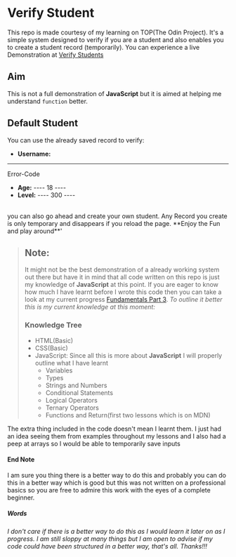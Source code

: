 # Verify Student

This repo is made courtesy of my learning on TOP(The Odin Project). It's a simple system designed to verify if you are a student and also enables you to create a student record (temporarily). You can experience a live Demonstration at [Verify Students](https://littledannie.github.io/Verify-Students/)

## Aim

This is not a full demonstration of **JavaScript** but it is aimed at helping me understand `function` better.

## Default Student

You can use the already saved record to verify:
- **Username:** 
----
Error-Code
- **Age:** ---- 18 ----
- **Level:** ---- 300 ----
<br/>
    you can also go ahead and create your own student. Any Record you create is only temporary and disappears if you reload the page.
**Enjoy the Fun and play around**'

<br />

> ## Note:
> It might not be the best demonstration of a already working system out there but have it in mind that all code written on this repo is just my knowledge of **JavaScript** at this point. If you are eager to know how much I have learnt before I wrote this code then you can take a look at my current progress [Fundamentals Part 3](https://www.theodinproject.com/lessons/foundations-fundamentals-part-3).
> *To outline it better this is my current knowledge at this moment:*
> ### Knowledge Tree
> - HTML(Basic)
> - CSS(Basic)
> - JavaScript:
> Since all this is more about **JavaScript** I will properly outline what I have learnt
>   - Variables
>   -  Types
>   - Strings and Numbers
>   - Conditional Statements
>   - Logical Operators
>   - Ternary Operators
>   - Functions and Return(first two lessons which is on MDN)

The extra thing included in the code doesn't mean I learnt them. I just had an idea seeing them from examples throughout my lessons and I also had a peep at arrays so I would be able to temporarily save inputs

#### End Note

I am sure you thing there is a better way to do this and probably you can do this in a better way which is good but this was not written on a professional basics so you are free to admire this work with the eyes of a complete beginner.

##### Words
_I don't care if there is a better way to do this as I would learn it later on as I progress. I am still sloppy at many things but I am open to advise if my code could have been structured in a better way, that's all. Thanks!!!_